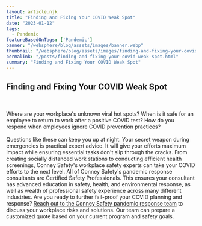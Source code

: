 ```yaml
---
layout: article.njk
title: "Finding and Fixing Your COVID Weak Spot"
date: "2023-01-12"
tags:
  - Pandemic
featureBasedOnTags: ['Pandemic']
banner: "/websphere/blog/assets/images/banner.webp"
thumbnail: "/websphere/blog/assets/images/finding-and-fixing-your-covid-weak-spot.webp"
permalink: "/posts/finding-and-fixing-your-covid-weak-spot.html"
summary: "Finding and Fixing Your COVID Weak Spot"
---
```


<h2 class="intro">Finding and Fixing Your COVID Weak Spot</h2>
<br><br>
Where are your workplace's unknown viral hot spots? When is it safe for an employee to return to work after a positive COVID test? How do you respond when employees ignore COVID prevention practices?
<br><br>
Questions like these can keep you up at night. Your secret weapon during emergencies is practical expert advice. It will give your efforts maximum impact while ensuring essential tasks don't slip through the cracks.
From creating socially distanced work stations to conducting efficient health screenings, Conney Safety's workplace safety experts can take your COVID efforts to the next level. All of Conney Safety's pandemic response consultants are Certified Safety Professionals. This ensures your consultant has advanced education in safety, health, and environmental response, as well as wealth of professional safety experience across many different industries.
Are you ready to further fail-proof your COVID planning and response? <a href="https://conneysafety.wufoo.com/forms/sm6tvib196u6v9" target="_blank">Reach out to the Conney Safety pandemic response team</a> to discuss your workplace risks and solutions. Our team can prepare a customized quote based on your current program and safety goals.
<br>